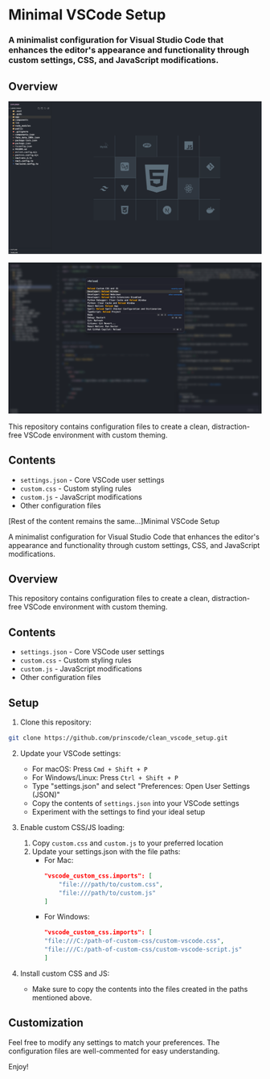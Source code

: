 # Minimal VSCode Setup

###  A minimalist configuration for Visual Studio Code that enhances the editor's appearance and functionality through custom settings, CSS, and JavaScript modifications.

## Overview

![A minimal VSCode setup custom theme, overview](./screenshots/overview.png)

![A minimal VSCode setup custom theme, action panel](./screenshots/action-panel.png)

This repository contains configuration files to create a clean, distraction-free VSCode environment with custom theming.

## Contents

- `settings.json` - Core VSCode user settings
- `custom.css` - Custom styling rules
- `custom.js` - JavaScript modifications
- Other configuration files

[Rest of the content remains the same...]Minimal VSCode Setup

A minimalist configuration for Visual Studio Code that enhances the editor's appearance and functionality through custom settings, CSS, and JavaScript modifications.

## Overview

This repository contains configuration files to create a clean, distraction-free VSCode environment with custom theming.

## Contents

- `settings.json` - Core VSCode user settings
- `custom.css` - Custom styling rules
- `custom.js` - JavaScript modifications
- Other configuration files

## Setup

1. Clone this repository:
```bash
git clone https://github.com/prinscode/clean_vscode_setup.git
```
2. Update your VSCode settings:
    - For macOS: Press `Cmd + Shift + P`
    - For Windows/Linux: Press `Ctrl + Shift + P`
    - Type "settings.json" and select "Preferences: Open User Settings (JSON)"
    - Copy the contents of `settings.json` into your VSCode settings
    - Experiment with the settings to find your ideal setup

2. Enable custom CSS/JS loading:
    1. Copy `custom.css` and `custom.js` to your preferred location
    2. Update your settings.json with the file paths:
        - For Mac:
            ```json
            "vscode_custom_css.imports": [
                "file:///path/to/custom.css",
                "file:///path/to/custom.js"
            ]
            ```
        - For Windows:
            ```json
            "vscode_custom_css.imports": [
            "file:///C:/path-of-custom-css/custom-vscode.css",
            "file:///C:/path-of-custom-css/custom-vscode-script.js"
            ]
            ```

3. Install custom CSS and JS:
    - Make sure to copy the contents into the files created in the paths mentioned above.

## Customization

Feel free to modify any settings to match your preferences. The configuration files are well-commented for easy understanding.

Enjoy!
